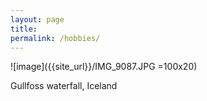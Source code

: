 ```yaml
---
layout: page
title: 
permalink: /hobbies/
---
```


![image]({{site_url}}/IMG_9087.JPG =100x20)

Gullfoss waterfall, Iceland

